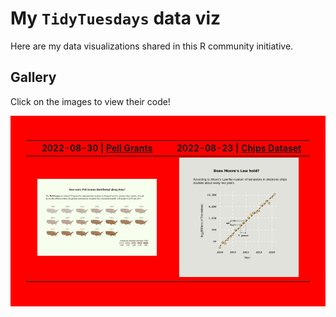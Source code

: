 # My `TidyTuesdays` data viz

Here are my data visualizations shared in this R community initiative.

## Gallery
Click on the images to view their code!

<div align="center" style="background-color:red;padding:25px;">
    <table width="100%" bgcolor="red" border="0">
        <thead>
            <tr>
                <th>
                    2022-08-30 | <a href="https://www2.ed.gov/finaid/prof/resources/data/pell-institution.html">Pell Grants</a>
                </th>
                <th>
                    2022-08-23 | <a href="https://chip-dataset.vercel.app/">Chips Dataset</a>
                 </th>
            </tr>
        </thead>
        <tbody>
          <tr>
              <td width="50%">
                <a href="https://github.com/MiqG/tidytuesday/blob/master/scripts/2022-08-30-pell.R" title="See Code">
                    <div align="center">
                        <img src="plots/2022-08-30-pell.png" width="90%">
                    </div>
                </a>
              </td>
              <td width="50%">
                <a href="https://github.com/MiqG/tidytuesday/blob/master/scripts/2022-08-23-chips.R" title="See Code">
                    <div align="center">
                        <img src="plots/2022-08-23-chips.png" width="90%">
                    </div>
                </a>
              </td>
          </tr>
        </tbody>
    </table>
</div>
